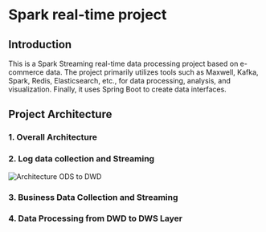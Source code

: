 # Spark real-time project
## Introduction
This is a Spark Streaming real-time data processing project based on e-commerce data. The project primarily utilizes tools such as Maxwell, Kafka, Spark, Redis, Elasticsearch, etc., for data processing, analysis, and visualization. Finally, it uses Spring Boot to create data interfaces.

## Project Architecture
### 1. Overall Architecture
### 2. Log data collection and Streaming

![Architecture ODS to DWD](project_Spark_Streaming/ODS_to_DWD.png)

### 3. Business Data Collection and Streaming
### 4. Data Processing from DWD to DWS Layer